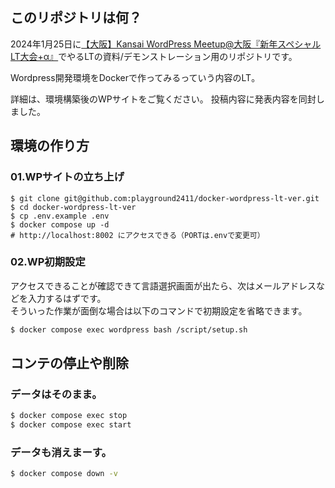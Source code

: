 ## このリポジトリは何？
2024年1月25日に[【大阪】Kansai WordPress Meetup@大阪『新年スペシャルLT大会+α』](https://www.meetup.com/kansai-wordpress-meetup/events/305194408/)でやるLTの資料/デモンストレーション用のリポジトリです。

Wordpress開発環境をDockerで作ってみるっていう内容のLT。

詳細は、環境構築後のWPサイトをご覧ください。
投稿内容に発表内容を同封しました。



## 環境の作り方
### 01.WPサイトの立ち上げ
```
$ git clone git@github.com:playground2411/docker-wordpress-lt-ver.git
$ cd docker-wordpress-lt-ver
$ cp .env.example .env
$ docker compose up -d
# http://localhost:8002 にアクセスできる（PORTは.envで変更可）
```

### 02.WP初期設定
アクセスできることが確認できて言語選択画面が出たら、次はメールアドレスなどを入力するはずです。\
そういった作業が面倒な場合は以下のコマンドで初期設定を省略できます。
```bash
$ docker compose exec wordpress bash /script/setup.sh
```

## コンテの停止や削除
### データはそのまま。
```bash
$ docker compose exec stop
$ docker compose exec start
```

### データも消えまーす。
```bash
$ docker compose down -v
```